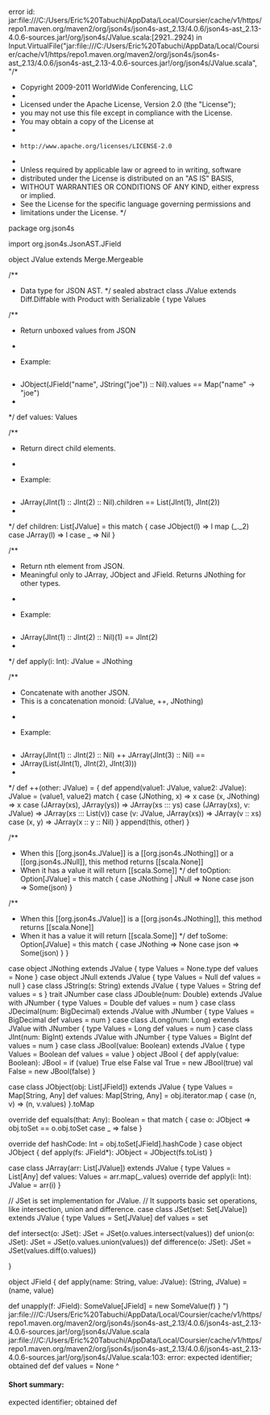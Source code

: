 error id: jar:file:///C:/Users/Eric%20Tabuchi/AppData/Local/Coursier/cache/v1/https/repo1.maven.org/maven2/org/json4s/json4s-ast_2.13/4.0.6/json4s-ast_2.13-4.0.6-sources.jar!/org/json4s/JValue.scala:[2921..2924) in Input.VirtualFile("jar:file:///C:/Users/Eric%20Tabuchi/AppData/Local/Coursier/cache/v1/https/repo1.maven.org/maven2/org/json4s/json4s-ast_2.13/4.0.6/json4s-ast_2.13-4.0.6-sources.jar!/org/json4s/JValue.scala", "/*
 * Copyright 2009-2011 WorldWide Conferencing, LLC
 *
 * Licensed under the Apache License, Version 2.0 (the "License");
 * you may not use this file except in compliance with the License.
 * You may obtain a copy of the License at
 *
 *     http://www.apache.org/licenses/LICENSE-2.0
 *
 * Unless required by applicable law or agreed to in writing, software
 * distributed under the License is distributed on an "AS IS" BASIS,
 * WITHOUT WARRANTIES OR CONDITIONS OF ANY KIND, either express or implied.
 * See the License for the specific language governing permissions and
 * limitations under the License.
 */

package org.json4s

import org.json4s.JsonAST.JField

object JValue extends Merge.Mergeable

/**
 * Data type for JSON AST.
 */
sealed abstract class JValue extends Diff.Diffable with Product with Serializable {
  type Values

  /**
   * Return unboxed values from JSON
   * <p>
   * Example:<pre>
   * JObject(JField("name", JString("joe")) :: Nil).values == Map("name" -> "joe")
   * </pre>
   */
  def values: Values

  /**
   * Return direct child elements.
   * <p>
   * Example:<pre>
   * JArray(JInt(1) :: JInt(2) :: Nil).children == List(JInt(1), JInt(2))
   * </pre>
   */
  def children: List[JValue] = this match {
    case JObject(l) => l map (_._2)
    case JArray(l) => l
    case _ => Nil
  }

  /**
   * Return nth element from JSON.
   * Meaningful only to JArray, JObject and JField. Returns JNothing for other types.
   * <p>
   * Example:<pre>
   * JArray(JInt(1) :: JInt(2) :: Nil)(1) == JInt(2)
   * </pre>
   */
  def apply(i: Int): JValue = JNothing

  /**
   * Concatenate with another JSON.
   * This is a concatenation monoid: (JValue, ++, JNothing)
   * <p>
   * Example:<pre>
   * JArray(JInt(1) :: JInt(2) :: Nil) ++ JArray(JInt(3) :: Nil) ==
   * JArray(List(JInt(1), JInt(2), JInt(3)))
   * </pre>
   */
  def ++(other: JValue) = {
    def append(value1: JValue, value2: JValue): JValue = (value1, value2) match {
      case (JNothing, x) => x
      case (x, JNothing) => x
      case (JArray(xs), JArray(ys)) => JArray(xs ::: ys)
      case (JArray(xs), v: JValue) => JArray(xs ::: List(v))
      case (v: JValue, JArray(xs)) => JArray(v :: xs)
      case (x, y) => JArray(x :: y :: Nil)
    }
    append(this, other)
  }

  /**
   * When this [[org.json4s.JValue]] is a [[org.json4s.JNothing]] or a [[org.json4s.JNull]], this method returns [[scala.None]]
   * When it has a value it will return [[scala.Some]]
   */
  def toOption: Option[JValue] = this match {
    case JNothing | JNull => None
    case json => Some(json)
  }

  /**
   * When this [[org.json4s.JValue]] is a [[org.json4s.JNothing]], this method returns [[scala.None]]
   * When it has a value it will return [[scala.Some]]
   */
  def toSome: Option[JValue] = this match {
    case JNothing => None
    case json => Some(json)
  }
}

case object JNothing extends JValue {
  type Values = None.type
  def values = None
}
case object JNull extends JValue {
  type Values = Null
  def values = null
}
case class JString(s: String) extends JValue {
  type Values = String
  def values = s
}
trait JNumber
case class JDouble(num: Double) extends JValue with JNumber {
  type Values = Double
  def values = num
}
case class JDecimal(num: BigDecimal) extends JValue with JNumber {
  type Values = BigDecimal
  def values = num
}
case class JLong(num: Long) extends JValue with JNumber {
  type Values = Long
  def values = num
}
case class JInt(num: BigInt) extends JValue with JNumber {
  type Values = BigInt
  def values = num
}
case class JBool(value: Boolean) extends JValue {
  type Values = Boolean
  def values = value
}
object JBool {
  def apply(value: Boolean): JBool = if (value) True else False
  val True = new JBool(true)
  val False = new JBool(false)
}

case class JObject(obj: List[JField]) extends JValue {
  type Values = Map[String, Any]
  def values: Map[String, Any] = obj.iterator.map { case (n, v) => (n, v.values) }.toMap

  override def equals(that: Any): Boolean = that match {
    case o: JObject => obj.toSet == o.obj.toSet
    case _ => false
  }

  override def hashCode: Int = obj.toSet[JField].hashCode
}
case object JObject {
  def apply(fs: JField*): JObject = JObject(fs.toList)
}

case class JArray(arr: List[JValue]) extends JValue {
  type Values = List[Any]
  def values: Values = arr.map(_.values)
  override def apply(i: Int): JValue = arr(i)
}

// JSet is set implementation for JValue.
// It supports basic set operations, like intersection, union and difference.
case class JSet(set: Set[JValue]) extends JValue {
  type Values = Set[JValue]
  def values = set

  def intersect(o: JSet): JSet = JSet(o.values.intersect(values))
  def union(o: JSet): JSet = JSet(o.values.union(values))
  def difference(o: JSet): JSet = JSet(values.diff(o.values))

}

object JField {
  def apply(name: String, value: JValue): (String, JValue) = (name, value)

  def unapply(f: JField): SomeValue[JField] = new SomeValue(f)
}
")
jar:file:///C:/Users/Eric%20Tabuchi/AppData/Local/Coursier/cache/v1/https/repo1.maven.org/maven2/org/json4s/json4s-ast_2.13/4.0.6/json4s-ast_2.13-4.0.6-sources.jar!/org/json4s/JValue.scala
jar:file:///C:/Users/Eric%20Tabuchi/AppData/Local/Coursier/cache/v1/https/repo1.maven.org/maven2/org/json4s/json4s-ast_2.13/4.0.6/json4s-ast_2.13-4.0.6-sources.jar!/org/json4s/JValue.scala:103: error: expected identifier; obtained def
  def values = None
  ^
#### Short summary: 

expected identifier; obtained def